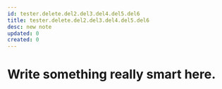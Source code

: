 ```yaml
---
id: tester.delete.del2.del3.del4.del5.del6
title: tester.delete.del2.del3.del4.del5.del6
desc: new note
updated: 0
created: 0
---
```

# Write something really smart here.
